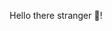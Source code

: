 <!DOCTYPE html>
<html lang="en">
<head>
    <meta charset="UTF-8">
    <meta name="viewport" content="width=device-width, initial-scale=1.0">
    <title>github.com/marcossantanaioc</title>  
    <style>
        html {
            background-image: url(https://media.tenor.com/gYDr3NtUTt0AAAAC/matrix-code.gif)
            }
    </style>
</head>
<body>
    <header>
        <p>Hello there stranger 👋!</p>
    </header>
    <main>
    </main>
    <footer></footer>
</body>
</html>


<!--
**marcossantanaioc/marcossantanaioc** is a ✨ _special_ ✨ repository because its `README.md` (this file) appears on your GitHub profile.

Here are some ideas to get you started:

- 🔭 I’m currently working on ...
- 🌱 I’m currently learning ...
- 👯 I’m looking to collaborate on ...
- 🤔 I’m looking for help with ...
- 💬 Ask me about ...
- 📫 How to reach me: ...
- 😄 Pronouns: ...
- ⚡ Fun fact: ...
-->
